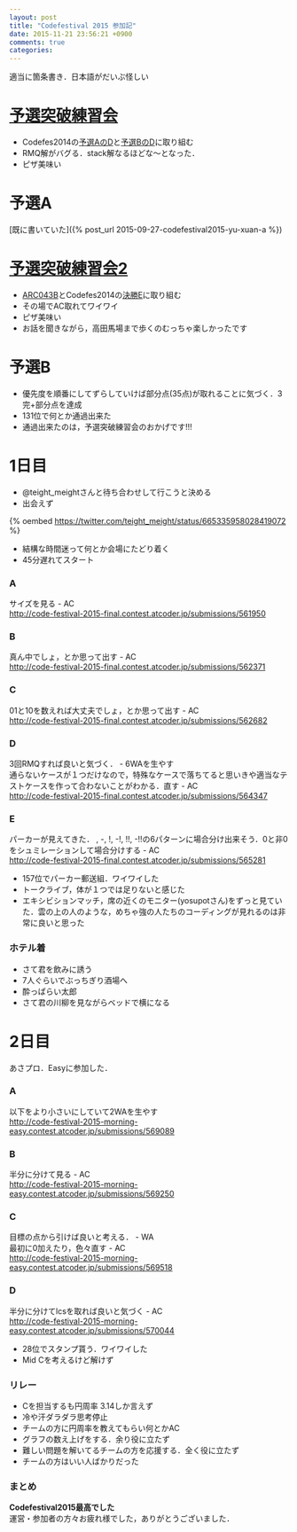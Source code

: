 ```yaml
---
layout: post
title: "Codefestival 2015 参加記"
date: 2015-11-21 23:56:21 +0900
comments: true
categories: 
---
```


適当に箇条書き．日本語がだいぶ怪しい

# [予選突破練習会](https://atnd.org/events/69057)  

* Codefes2014の[予選AのD](http://code-festival-2014-quala.contest.atcoder.jp/tasks/code_festival_qualA_d)と[予選BのD](http://code-festival-2014-qualb.contest.atcoder.jp/tasks/code_festival_qualB_d)に取り組む
* RMQ解がバグる．stack解なるほどな〜となった．
* ピザ美味い

# 予選A
[既に書いていた]({% post_url 2015-09-27-codefestival2015-yu-xuan-a %})


# [予選突破練習会2](https://atnd.org/events/70702)  
* [ARC043B](http://arc043.contest.atcoder.jp/tasks/arc043_b)とCodefes2014の[決勝E](http://code-festival-2014-final-open.contest.atcoder.jp/tasks/code_festival_final_e)に取り組む
* その場でAC取れてワイワイ
* ピザ美味い
* お話を聞きながら，高田馬場まで歩くのむっちゃ楽しかったです

# 予選B
* 優先度を順番にしてずらしていけば部分点(35点)が取れることに気づく．3完+部分点を達成
* 131位で何とか通過出来た
* 通過出来たのは，予選突破練習会のおかげです!!!

# 1日目
* @teight_meightさんと待ち合わせして行こうと決める  
* 出会えず

{% oembed https://twitter.com/teight_meight/status/665335958028419072 %}

* 結構な時間迷って何とか会場にたどり着く
* 45分遅れてスタート

### A 
サイズを見る - AC  
http://code-festival-2015-final.contest.atcoder.jp/submissions/561950

### B
真ん中でしょ，とか思って出す - AC  
http://code-festival-2015-final.contest.atcoder.jp/submissions/562371

### C
01と10を数えれば大丈夫でしょ，とか思って出す - AC  
http://code-festival-2015-final.contest.atcoder.jp/submissions/562682

### D
3回RMQすれば良いと気づく． - 6WAを生やす  
通らないケースが１つだけなので，特殊なケースで落ちてると思いきや適当なテストケースを作って合わないことがわかる．直す - AC  
http://code-festival-2015-final.contest.atcoder.jp/submissions/564347

### E
パーカーが見えてきた． , -, !, -!, !!, -!!の6パターンに場合分け出来そう．0と非0をシュミレーションして場合分けする - AC  
http://code-festival-2015-final.contest.atcoder.jp/submissions/565281

* 157位でパーカー郵送組．ワイワイした
* トークライブ，体が１つでは足りないと感じた
* エキシビションマッチ，席の近くのモニター(yosupotさん)をずっと見ていた．雲の上の人のような，めちゃ強の人たちのコーディングが見れるのは非常に良いと思った

### ホテル着
* さて君を飲みに誘う
* 7人ぐらいでぶっちぎり酒場へ
* 酔っぱらい太郎
* さて君の川柳を見ながらベッドで横になる

# 2日目
あさプロ．Easyに参加した．

### A
以下をより小さいにしていて2WAを生やす  
http://code-festival-2015-morning-easy.contest.atcoder.jp/submissions/569089

### B 
半分に分けて見る - AC  
http://code-festival-2015-morning-easy.contest.atcoder.jp/submissions/569250

### C
目標の点から引けば良いと考える． - WA  
最初に0加えたり，色々直す - AC  
http://code-festival-2015-morning-easy.contest.atcoder.jp/submissions/569518

### D
半分に分けてlcsを取れば良いと気づく - AC  
http://code-festival-2015-morning-easy.contest.atcoder.jp/submissions/570044

* 28位でスタンプ貰う．ワイワイした
* Mid Cを考えるけど解けず

### リレー
* Cを担当するも円周率 3.14しか言えず
* 冷や汗ダラダラ思考停止
* チームの方に円周率を教えてもらい何とかAC
* グラフの数え上げをする．余り役に立たず
* 難しい問題を解いてるチームの方を応援する．全く役に立たず
* チームの方はいい人ばかりだった

### まとめ
**Codefestival2015最高でした**  
運営・参加者の方々お疲れ様でした，ありがとうございました．
